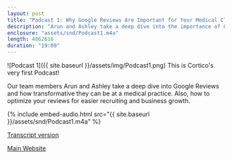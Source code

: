 ```yaml
---
layout: post
title: "Podcast 1: Why Google Reviews Are Important for Your Medical Clinic"
description: "Arun and Ashley take a deep dive into the importance of Google reviews."
enclosure: "assets/snd/Podcast1.m4a"
length: 4862616
duration: "19:09"
---
```

![Podcast 1]({{ site.baseurl }}/assets/img/Podcast1.png)
This is Cortico's very first Podcast!

Our team members Arun and Ashley take a deep dive into Google Reviews and how transformative they can be at a medical practice. Also, how to optimize your reviews for easier recruiting and business growth.

{% include embed-audio.html src="{{ site.baseurl }}/assets/snd/Podcast1.m4a" %}

[Transcript version](https://cortico.health/article/Why-Google-Reviews-Are-Important-for-Your-Medical-Clinic)

[Main Website](https://cortico.health)
